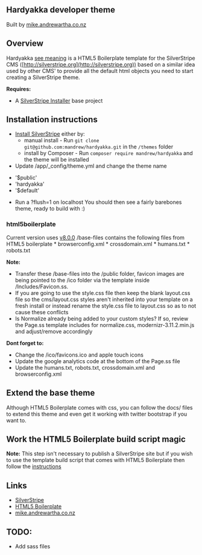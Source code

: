 ## Hardyakka developer theme
Built by [mike.andrewartha.co.nz](http://mike.andrewartha.co.nz/)

## Overview
Hardyakka [see meaning](http://en.wikipedia.org/wiki/Yakka) is a HTML5 Boilerplate template for the SilverStripe CMS ([http://silverstripe.org](http://silverstripe.org)) based on a similar idea used by other CMS' to provide all the default html objects you need to start creating a SilverStripe theme.

**Requires:**
 * A [SilverStripe Installer](http://github.com/silverstripe/silverstripe-installer) base project

## Installation instructions ##
 * [Install SilverStripe](http://silverstripe.org/download) either by:
    * manual install - Run `git clone git@github.com:mandrew/hardyakka.git` in the `/themes` folder
    * install by Composer - Run `composer require mandrew/hardyakka` and the theme will be installed
 * Update /app/_config/theme.yml and change the theme name
 - '$public'
 - 'hardyakka'
 - '$default'
 * Run a ?flush=1 on localhost
You should then see a fairly barebones theme, ready to build with :)

### html5boilerplate ###
Current version uses [v8.0.0](https://github.com/h5bp/html5-boilerplate/blob/v8.0.0/CHANGELOG.md)
/base-files contains the following files from HTML5 boilerplate
	* browserconfig.xml
	* crossdomain.xml
	* humans.txt
	* robots.txt

**Note:** 
 * Transfer these /base-files into the /public folder, favicon images are being pointed to the /ico folder via the template inside /Includes/Favicon.ss.
 * If you are going to use the style.css file then keep the blank layout.css file so the cms/layout.css styles aren't inherited into your template on a fresh install or instead rename the style.css file to layout.css so as to not cause these conflicts
 * Is Normalize already being added to your custom styles? If so, review the Page.ss template includes for normalize.css, modernizr-3.11.2.min.js and adjust/remove accordingly 

**Dont forget to:**
 * Change the /ico/favicons.ico and apple touch icons
 * Update the google analytics code at the bottom of the Page.ss file
 * Update the humans.txt, robots.txt, crossdomain.xml and browserconfig.xml

## Extend the base theme ##
Although HTML5 Boilerplate comes with css, you can follow the docs/ files to extend this theme and even get it working with twitter bootstrap if you want to.

## Work the HTML5 Boilerplate build script magic ##
**Note:** This step isn't necessary to publish a SilverStripe site but if you wish to use the template build script that comes with HTML5 Boilerplate then follow the [instructions](https://github.com/h5bp/html5-boilerplate/tree/v8.0.0)

## Links ##

 * [SilverStripe](http://silverstripe.org/)
 * [HTML5 Boilerplate](http://html5boilerplate.com/)
 * [mike.andrewartha.co.nz](http://mike.andrewartha.co.nz/)

## TODO: ##

 * Add sass files